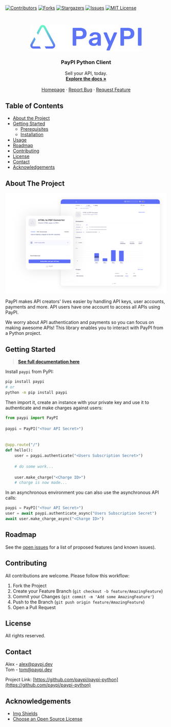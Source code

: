 [![Contributors][contributors-shield]][contributors-url]
[![Forks][forks-shield]][forks-url]
[![Stargazers][stars-shield]][stars-url]
[![Issues][issues-shield]][issues-url]
[![MIT License][license-shield]][license-url]

<!-- PROJECT LOGO -->
<br />
<p align="center">
  <a href="https://github.com/paypi/paypi-python">
    <img src="images/logo.png" alt="Logo" height="80">
  </a>

  <h3 align="center">PayPI Python Client</h3>

  <p align="center">
    Sell your API, today.
    <br />
    <a href="https://partner.paypi.dev/"><strong>Explore the docs »</strong></a>
    <br />
    <br />
    <a href="https://paypi.dev/">Homepage</a>
    ·
    <a href="https://github.com/paypi/paypi-python/issues">Report Bug</a>
    ·
    <a href="https://github.com/paypi/paypi-python/issues">Request Feature</a>
  </p>
</p>

<!-- TABLE OF CONTENTS -->

## Table of Contents

- [About the Project](#about-the-project)
- [Getting Started](#getting-started)
  - [Prerequisites](#prerequisites)
  - [Installation](#installation)
- [Usage](#usage)
- [Roadmap](#roadmap)
- [Contributing](#contributing)
- [License](#license)
- [Contact](#contact)
- [Acknowledgements](#acknowledgements)

<!-- ABOUT THE PROJECT -->

## About The Project

[![PayPI Screenshot][product-screenshot]](https://paypi.dev)

PayPI makes API creators' lives easier by handling API keys, user accounts, payments and more.
API users have one account to access all APIs using PayPI.

We worry about API authentication and payments so you can focus on making awesome APIs! This library enables you to interact with PayPI from a Python project.

<!-- GETTING STARTED -->

## Getting Started

> <a href="https://partner.paypi.dev/"><strong>See full documentation here</strong></a>

Install `paypi` from PyPI:

```sh
pip install paypi
# or
python -m pip install paypi
```

Then import it, create an instance with your private key and use it to authenticate and make charges against users:

```python
from paypi import PayPI

paypi = PayPI("<Your API Secret>")


@app.route("/")
def hello():
    user = paypi.authenticate("<Users Subscription Secret>")

    # do some work...

    user.make_charge("<Charge ID>")
    # charge is now made...
```

In an asynchronous environment you can also use the asynchronous API calls:

```python
paypi = PayPI("<Your API Secret>")
user = await paypi.authenticate_async("Users Subscription Secret")
await user.make_charge_async("<Charge ID>")
```

<!-- ROADMAP -->

## Roadmap

See the [open issues](https://github.com/paypi/paypi-python/issues) for a list of proposed features (and known issues).

<!-- CONTRIBUTING -->

## Contributing

All contributions are welcome. Please follow this workflow:

1. Fork the Project
2. Create your Feature Branch (`git checkout -b feature/AmazingFeature`)
3. Commit your Changes (`git commit -m 'Add some AmazingFeature'`)
4. Push to the Branch (`git push origin feature/AmazingFeature`)
5. Open a Pull Request

<!-- LICENSE -->

## License

All rights reserved.

<!-- CONTACT -->

## Contact

Alex - alex@paypi.dev  
Tom - tom@paypi.dev

Project Link: [https://github.com/paypi/paypi-python](https://github.com/paypi/paypi-python)

<!-- ACKNOWLEDGEMENTS -->

## Acknowledgements

- [Img Shields](https://shields.io)
- [Choose an Open Source License](https://choosealicense.com)

<!-- MARKDOWN LINKS & IMAGES -->
<!-- https://www.markdownguide.org/basic-syntax/#reference-style-links -->

[contributors-shield]: https://img.shields.io/github/contributors/Paypi/paypi-python.svg?style=flat-square
[contributors-url]: https://github.com/paypi/paypi-python/graphs/contributors
[forks-shield]: https://img.shields.io/github/forks/Paypi/paypi-python.svg?style=flat-square
[forks-url]: https://github.com/paypi/paypi-python/network/members
[stars-shield]: https://img.shields.io/github/stars/Paypi/paypi-python.svg?style=flat-square
[stars-url]: https://github.com/paypi/paypi-python/stargazers
[issues-shield]: https://img.shields.io/github/issues/Paypi/paypi-python.svg?style=flat-square
[issues-url]: https://github.com/paypi/paypi-python/issues
[license-shield]: https://img.shields.io/github/license/Paypi/paypi-python.svg?style=flat-square
[license-url]: https://github.com/paypi/paypi-python/blob/master/LICENSE
[product-screenshot]: images/product.png
